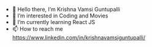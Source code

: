 - 👋 Hello there, I’m Krishna Vamsi Guntupalli
- 👀 I’m interested in Coding and Movies
- 🌱 I’m currently learning React JS
- 📫 How to reach me https://www.linkedin.com/in/krishnavamsiguntupalli/

<!---
GKrishnaVamsi/GKrishnaVamsi is a ✨ special ✨ repository because its `README.md` (this file) appears on your GitHub profile.
You can click the Preview link to take a look at your changes.
--->

